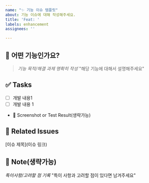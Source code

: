 ```yaml
---
name: "✨ 기능 이슈 템플릿"
about: 기능 이슈에 대해 작성해주세요.
title: 'Feat: '
labels: enhancement
assignees: ''

---
```


## 📝 어떤 기능인가요?
> *기능 목적/해결 과제 명확히 작성*
"해당 기능에 대해서 설명해주세요"

## ✅ Tasks
- [ ] 개발 내용1
- [ ] 개발 내용 1

+ 📸 Screenshot or Test Result(생략가능)

## 🔗 Related Issues 
[이슈 제목](이슈 링크)

## 📝 Note(생략가능)
*특이사항/고려할 점 기록*
"특이 사항과 고려할 점이 있다면 남겨주세요"
